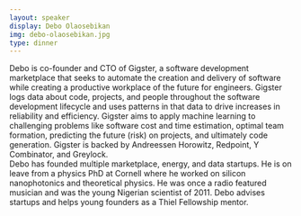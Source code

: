 ```yaml
---
layout: speaker
display: Debo Olaosebikan
img: debo-olaosebikan.jpg
type: dinner
---
```


Debo is co-founder and CTO of Gigster, a software development marketplace that seeks to automate the creation and delivery of software while creating a productive workplace of the future for engineers. Gigster logs data about code, projects, and people throughout the software development lifecycle and uses patterns in that data to drive increases in reliability and efficiency. Gigster aims to apply machine learning to challenging problems like software cost and time estimation, optimal team formation, predicting the future (risk) on projects, and ultimately code generation.  Gigster is backed by Andreessen Horowitz, Redpoint, Y Combinator, and Greylock.  
Debo has founded multiple marketplace, energy, and data startups. He is on leave from a physics PhD at Cornell where he worked on silicon nanophotonics and theoretical physics. He was once a radio featured musician and was the young Nigerian scientist of 2011. Debo advises startups and helps young founders as a Thiel Fellowship mentor.